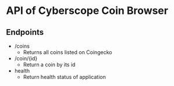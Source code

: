 # API of Cyberscope Coin Browser

## Endpoints

- /coins
  - Returns all coins listed on Coingecko
- /coin/{id}
  - Return a coin by its id
- health
  - Return health status of application
